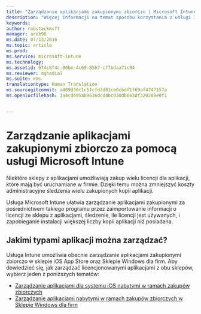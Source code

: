 ```yaml
---
title: "Zarządzanie aplikacjami zakupionymi zbiorczo | Microsoft Intune"
description: "Więcej informacji na temat sposobu korzystania z usługi Intune do zarządzania aplikacjami zakupionymi zbiorczo w sklepie z aplikacjami."
keywords: 
author: robstackmsft
manager: arob98
ms.date: 07/13/2016
ms.topic: article
ms.prod: 
ms.service: microsoft-intune
ms.technology: 
ms.assetid: 674c8f4c-00be-4c69-85b7-cf7bdaa71c94
ms.reviewer: mghadial
ms.suite: ems
translationtype: Human Translation
ms.sourcegitcommit: a409d36c1c5fcfd3d81ce0cbdf1f69af4747157a
ms.openlocfilehash: 1a4cd495ab9636dcd4bc030db663df320209e0f1


---
```


# Zarządzanie aplikacjami zakupionymi zbiorczo za pomocą usługi Microsoft Intune

Niektóre sklepy z aplikacjami umożliwiają zakup wielu licencji dla aplikacji, które mają być uruchamiane w firmie. Dzięki temu można zmniejszyć koszty administracyjne śledzenia wielu zakupionych kopii aplikacji.

Usługa Microsoft Intune ułatwia zarządzanie aplikacjami zakupionymi za pośrednictwem takiego programu przez zaimportowanie informacji o licencji ze sklepu z aplikacjami, śledzenie, ile licencji jest używanych, i zapobieganie instalacji większej liczby kopii aplikacji niż posiadana.

## Jakimi typami aplikacji można zarządzać?

Usługa Intune umożliwia obecnie zarządzanie aplikacjami zakupionymi zbiorczo w sklepie iOS App Store oraz Sklepie Windows dla firm.
Aby dowiedzieć się, jak zarządzać licencjonowanymi aplikacjami z obu sklepów, wybierz jeden z poniższych tematów:

- [Zarządzanie aplikacjami dla systemu iOS nabytymi w ramach zakupów zbiorczych](manage-ios-apps-you-purchased-through-a-volume-purchase-program-with-microsoft-intune.md)
- [Zarządzanie aplikacjami nabytymi w ramach zakupów zbiorczych w Sklepie Windows dla firm](manage-apps-you-purchased-from-the-windows-store-for-business-with-microsoft-intune.md)






<!--HONumber=Jul16_HO3-->


